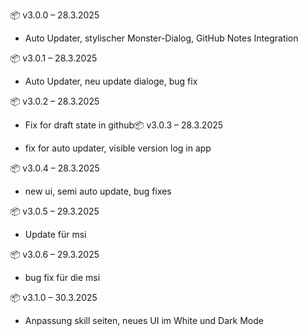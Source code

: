 📦 v3.0.0 – 28.3.2025

- Auto Updater, stylischer Monster-Dialog, GitHub Notes Integration

📦 v3.0.1 – 28.3.2025

- Auto Updater, neu update dialoge, bug fix

📦 v3.0.2 – 28.3.2025

- Fix for draft state in github📦 v3.0.3 – 28.3.2025

- fix for auto updater, visible version log in app

📦 v3.0.4 – 28.3.2025

- new ui, semi auto update, bug fixes

📦 v3.0.5 – 29.3.2025

- Update für msi

📦 v3.0.6 – 29.3.2025

- bug fix für die msi

📦 v3.1.0 – 30.3.2025

- Anpassung skill seiten, neues UI im White und Dark Mode 

